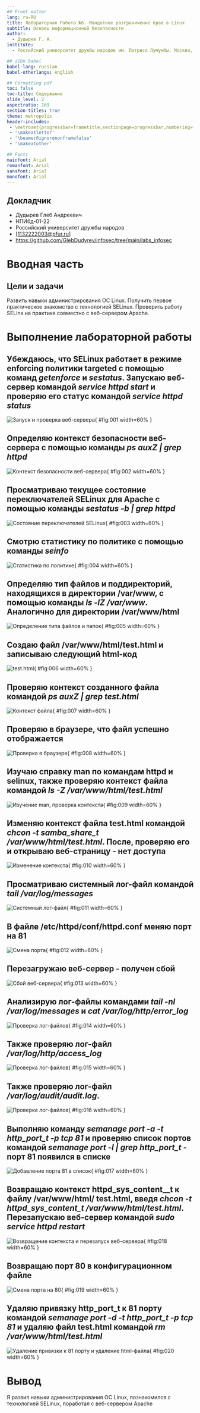 ```yaml
---
## Front matter
lang: ru-RU
title: Лабораторная Работа №6. Мандатное разграничение прав в Linux
subtitle: Основы информационной безопасности
author:
  - Дудырев Г. А.
institute:
  - Российский университет дружбы народов им. Патриса Лумумбы, Москва, Россия

## i18n babel
babel-lang: russian
babel-otherlangs: english

## Formatting pdf
toc: false
toc-title: Содержание
slide_level: 2
aspectratio: 169
section-titles: true
theme: metropolis
header-includes:
 - \metroset{progressbar=frametitle,sectionpage=progressbar,numbering=fraction}
 - '\makeatletter'
 - '\beamer@ignorenonframefalse'
 - '\makeatother'

## Fonts
mainfont: Arial
romanfont: Arial
sansfont: Arial
monofont: Arial
---
```



## Докладчик


  * Дудырев Глеб Андреевич
  * НПИбд-01-22
  * Российский университет дружбы народов
  * [1132222003@pfur.ru]
  * <https://github.com/GlebDudyrev/infosec/tree/main/labs_infosec>
  
# Вводная часть

## Цели и задачи

Развить навыки администрирования ОС Linux. Получить первое практическое знакомство с технологией SELinux. Проверить работу SELinx на практике совместно с веб-сервером Apache.

# Выполнение лабораторной работы

## Убеждаюсь, что SELinux работает в режиме enforcing политики targeted с помощью команд *getenforce* и *sestatus*. Запускаю веб-сервер командой *service httpd start* и проверяю его статус командой *service httpd status* 

![Запуск и проверка веб-сервера](image/1.png){ #fig:001 width=60% }

## Определяю контекст безопасности веб-сервера с помощью команды *ps auxZ | grep httpd* 

![Контекст безопасности веб-сервера](image/2.png){ #fig:002 width=60% }

## Просматриваю текущее состояние переключателей SELinux для Apache с помощью команды *sestatus -b | grep httpd* 

![Состояние переключателей SELinux](image/3.png){ #fig:003 width=60% }

## Смотрю статистику по политике с помощью команды *seinfo* 

![Статистика по политике](image/4.png){ #fig:004 width=60% }

## Определяю тип файлов и поддиректорий, находящихся в директории /var/www, с помощью команды *ls -lZ /var/www*. Аналогично для директории /var/www/html 

![Определение типа файлов и папок](image/5.png){ #fig:005 width=60% }

## Создаю файл /var/www/html/test.html и записываю следующий html-код 

![test.html](image/6.png){ #fig:006 width=60% }

## Проверяю контекст созданного файла командой *ps auxZ | grep test.html* 

![Контекст файла](image/7.png){ #fig:007 width=60% }

## Проверяю в браузере, что файл успешно отображается 

![Проверка в браузере](image/8.png){ #fig:008 width=60% }

## Изучаю справку man по командам httpd и selinux, также проверяю контекст файла командой *ls -Z /var/www/html/test.html* 

![Изучение man, проверка контекста](image/9.png){ #fig:009 width=60% }

## Изменяю контекст файла test.html командой *chcon -t samba_share_t /var/www/html/test.html*. После, проверяю его и открываю веб-страницу - нет доступа 

![Изменение контекста](image/10.png){ #fig:010 width=60% }

## Просматриваю системный лог-файл командой *tail /var/log/messages* 

![Системный лог-файл](image/11.png){ #fig:011 width=60% }

## В файле /etc/httpd/conf/httpd.conf меняю порт на 81 

![Смена порта](image/12.png){ #fig:012 width=60% }

## Перезагружаю веб-сервер - получен сбой 

![Сбой веб-сервера](image/13.png){ #fig:013 width=60% }

## Анализирую лог-файлы командами *tail -nl /var/log/messages* и *cat /var/log/http/error_log* 

![Проверка лог-файлов](image/14.png){ #fig:014 width=60% }

## Также проверяю лог-файл */var/log/http/access_log* 

![Проверка лог-файлов](image/15.png){ #fig:015 width=60% }

## Также проверяю лог-файл */var/log/audit/audit.log*. 

![Проверка лог-файлов](image/16.png){ #fig:016 width=60% }

## Выполняю команду *semanage port -a -t http_port_t -р tcp 81* и проверяю список портов командой *semanage port -l | grep http_port_t* - порт 81 появился в списке 

![Добавление порта 81 в список](image/17.png){ #fig:017 width=60% }

## Возвращаю контекст httpd_sys_cоntent__t к файлу /var/www/html/ test.html, введя *chcon -t httpd_sys_content_t /var/www/html/test.html*. Перезапускаю веб-сервер командой *sudo service httpd restart* 

![Возвращение контекста и перезапуск веб-сервера](image/18.png){ #fig:018 width=60% }

## Возвращаю порт 80 в конфигурационном файле 

![Смена порта на 80](image/19.png){ #fig:019 width=60% }

## Удаляю привязку http_port_t к 81 порту командой  *semanage port -d -t http_port_t -p tcp 81* и удаляю файл test.html командой *rm /var/www/html/test.html* 

![Удаление привязки к 81 порту и удаление html-файла](image/20.png){ #fig:020 width=60% }

# Вывод

Я развил навыки администрирования ОС Linux, познакомился с технологией SELinux, поработал с веб-сервером Apache
